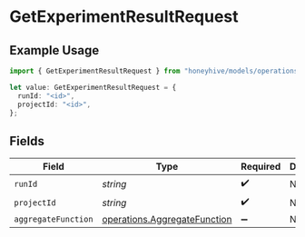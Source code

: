 # GetExperimentResultRequest

## Example Usage

```typescript
import { GetExperimentResultRequest } from "honeyhive/models/operations";

let value: GetExperimentResultRequest = {
  runId: "<id>",
  projectId: "<id>",
};
```

## Fields

| Field                                                                        | Type                                                                         | Required                                                                     | Description                                                                  |
| ---------------------------------------------------------------------------- | ---------------------------------------------------------------------------- | ---------------------------------------------------------------------------- | ---------------------------------------------------------------------------- |
| `runId`                                                                      | *string*                                                                     | :heavy_check_mark:                                                           | N/A                                                                          |
| `projectId`                                                                  | *string*                                                                     | :heavy_check_mark:                                                           | N/A                                                                          |
| `aggregateFunction`                                                          | [operations.AggregateFunction](../../models/operations/aggregatefunction.md) | :heavy_minus_sign:                                                           | N/A                                                                          |